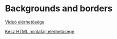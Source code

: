 # Backgrounds and borders

[Videó elérhetősége](https://subscription.packtpub.com/video/web-development/9781838822828/113199/113206/backgrounds--borders)

[Kész HTML mintafájl elérhetősége](csssandbox_finished/csssandbox_finished/05_backgrounds_borders.html)